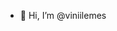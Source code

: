 - 👋 Hi, I’m @viniilemes


<!---
viniilemes/viniilemes is a ✨ special ✨ repository because its `README.md` (this file) appears on your GitHub profile.
You can click the Preview link to take a look at your changes.
--->
